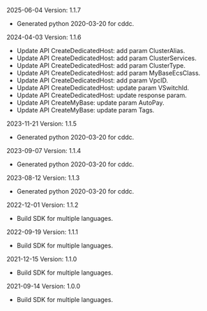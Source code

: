 2025-06-04 Version: 1.1.7
- Generated python 2020-03-20 for cddc.

2024-04-03 Version: 1.1.6
- Update API CreateDedicatedHost: add param ClusterAlias.
- Update API CreateDedicatedHost: add param ClusterServices.
- Update API CreateDedicatedHost: add param ClusterType.
- Update API CreateDedicatedHost: add param MyBaseEcsClass.
- Update API CreateDedicatedHost: add param VpcID.
- Update API CreateDedicatedHost: update param VSwitchId.
- Update API CreateDedicatedHost: update response param.
- Update API CreateMyBase: update param AutoPay.
- Update API CreateMyBase: update param Tags.


2023-11-21 Version: 1.1.5
- Generated python 2020-03-20 for cddc.

2023-09-07 Version: 1.1.4
- Generated python 2020-03-20 for cddc.

2023-08-12 Version: 1.1.3
- Generated python 2020-03-20 for cddc.

2022-12-01 Version: 1.1.2
- Build SDK for multiple languages.

2022-09-19 Version: 1.1.1
- Build SDK for multiple languages.

2021-12-15 Version: 1.1.0
- Build SDK for multiple languages.

2021-09-14 Version: 1.0.0
- Build SDK for multiple languages.

